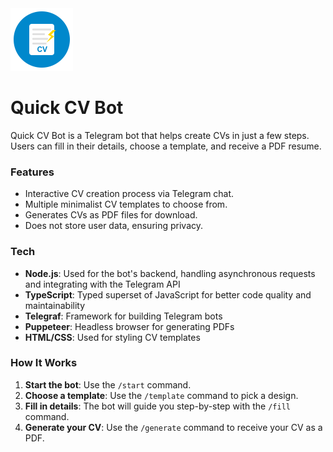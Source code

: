 <img src="./logo.png" alt="Logo" width="100" height="100">

# Quick CV Bot  

Quick CV Bot is a Telegram bot that helps create CVs in just a few steps. Users can fill in their details, choose a template, and receive a PDF resume.  

### Features  
- Interactive CV creation process via Telegram chat.  
- Multiple minimalist CV templates to choose from.  
- Generates CVs as PDF files for download.  
- Does not store user data, ensuring privacy.

### Tech 
- **Node.js**: Used for the bot's backend, handling asynchronous requests and integrating with the Telegram API
- **TypeScript**: Typed superset of JavaScript for better code quality and maintainability
- **Telegraf**: Framework for building Telegram bots
- **Puppeteer**: Headless browser for generating PDFs
- **HTML/CSS**: Used for styling CV templates

### How It Works  
1. **Start the bot**: Use the `/start` command.  
2. **Choose a template**: Use the `/template` command to pick a design.  
3. **Fill in details**: The bot will guide you step-by-step with the `/fill` command.  
4. **Generate your CV**: Use the `/generate` command to receive your CV as a PDF.  
